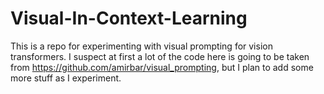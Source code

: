 # Visual-In-Context-Learning
This is a repo for experimenting with visual prompting for vision transformers. I suspect at first a lot of the code here is going to be taken from https://github.com/amirbar/visual_prompting, but I plan to add some more stuff as I experiment.
